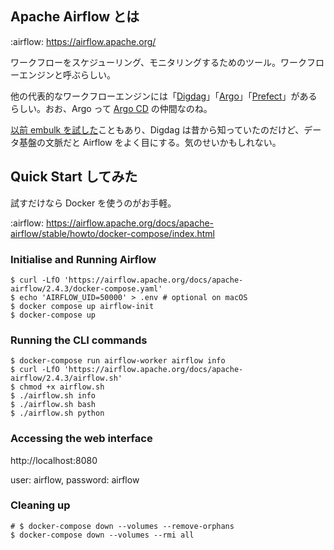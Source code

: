 ## Apache Airflow とは

:airflow: https://airflow.apache.org/

ワークフローをスケジューリング、モニタリングするためのツール。ワークフローエンジンと呼ぶらしい。

他の代表的なワークフローエンジンには「[Digdag](https://www.digdag.io/)」「[Argo](https://argoproj.github.io/argo-workflows/)」「[Prefect](https://www.prefect.io/)」があるらしい。おお、Argo って [Argo CD](https://argoproj.github.io/cd/) の仲間なのね。

[以前 embulk を試した](https://github.com/masutaka/trial-embulk)こともあり、Digdag は昔から知っていたのだけど、データ基盤の文脈だと Airflow をよく目にする。気のせいかもしれない。

## Quick Start してみた

試すだけなら Docker を使うのがお手軽。

:airflow: https://airflow.apache.org/docs/apache-airflow/stable/howto/docker-compose/index.html

### Initialise and Running Airflow

```
$ curl -LfO 'https://airflow.apache.org/docs/apache-airflow/2.4.3/docker-compose.yaml'
$ echo 'AIRFLOW_UID=50000' > .env # optional on macOS
$ docker compose up airflow-init
$ docker-compose up
```

### Running the CLI commands

```
$ docker-compose run airflow-worker airflow info
$ curl -LfO 'https://airflow.apache.org/docs/apache-airflow/2.4.3/airflow.sh'
$ chmod +x airflow.sh
$ ./airflow.sh info
$ ./airflow.sh bash
$ ./airflow.sh python
```

### Accessing the web interface

http://localhost:8080

user: airflow, password: airflow

### Cleaning up

```
# $ docker-compose down --volumes --remove-orphans
$ docker-compose down --volumes --rmi all
```
